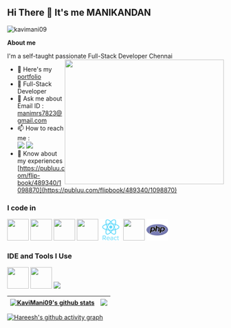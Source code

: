 ## Hi There 👋 It's me MANIKANDAN

<p align="left"> <img src="https://komarev.com/ghpvc/?username=kavimani09&label=Profile%20views&color=0e75b6&style=flat" alt="kavimani09" /> </p>

**About me**

I'm a self-taught passionate Full-Stack Developer Chennai
<img align="right" width="370" height="290" src="https://www.simontechway.com/wp-content/uploads/2020/04/dev-gif.gif">
- 🔭 Here's my [portfolio](https://manikandanprofile.netlify.app/)                                                 
- 💼 Full-Stack Developer 
- 💬 Ask me about Email ID : manimrs7823@gmail.com
- 📫 How to reach me :
<br /> [<img src="https://img.shields.io/badge/Twitter-1DA1F2?style=for-the-badge&logo=twitter&logoColor=white" />](https://twitter.com/kaviMani0927) [<img src="https://img.shields.io/badge/LinkedIn-0077B5?style=for-the-badge&logo=linkedin&logoColor=white" />](https://www.linkedin.com/in/mani-kandan-k-2709mk/)
- 📄 Know about my experiences [https://publuu.com/flip-book/489340/1098870](https://publuu.com/flipbook/489340/1098870)
### I code in
 
<img height="50" width="50" 
  src="https://img.icons8.com/color/48/000000/html-5.png" />
<img height="50" width="50" 
  src="https://img.icons8.com/color/48/000000/css3.png" />
<img height="50" width="50" 
  src="https://img.icons8.com/color/48/000000/bootstrap.png" />
<img height="50" width="50" 
  src="https://img.icons8.com/color/48/000000/javascript.png"/>
<img height="50" width="50" 
  src="https://raw.githubusercontent.com/devicons/devicon/master/icons/react/react-original-wordmark.svg" alt="react" width="40" height="40"/>
<img height="50" width="50" 
  src="https://img.icons8.com/color/48/000000/mysql-logo.png"/>
<img height="50" width="50" 
  src="https://raw.githubusercontent.com/devicons/devicon/master/icons/php/php-original.svg" alt="php" width="40" height="40"/>

### IDE and Tools I Use
<img height="50" width="50" src="https://img.icons8.com/color/48/000000/visual-studio-code-2019.png"/>  <img height="50" width="50" src="https://img.icons8.com/color/50/000000/github.png"/>  <img height="50" src="https://img.shields.io/badge/Netlify-00C7B7?style=for-the-badge&logo=netlify&logoColor=white"/>

| <a href="https://github.com/KaviMani09/github-readme-stats"><img align="center" src="https://github-readme-stats.vercel.app/api?username=KaviMani09&show_icons=true&include_all_commits=true&theme=buefy&hide_border=true" alt="KaviMani09's github stats" /></a> | <a href="https://github.com/KaviMani09/github-readme-stats"><img align="center" src="https://github-readme-stats.vercel.app/api/top-langs/?username=KaviMani09&layout=compact&theme=buefy&hide_border=true" /></a> |
| ------------- | ------------- |




[![Hareesh's github activity graph](https://github-readme-activity-graph.vercel.app/graph?username=KaviMani09&bg_color=000000&color=ffffff&line=51f565&point=ffffff&area=true&hide_border=true)](https://github.com/ashutosh00710/github-readme-activity-graph)
